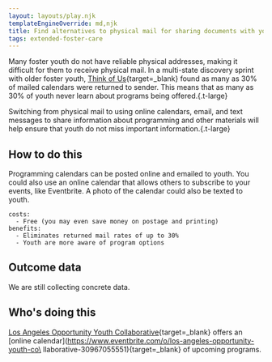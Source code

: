 ```yaml
---
layout: layouts/play.njk
templateEngineOverride: md,njk
title: Find alternatives to physical mail for sharing documents with youth
tags: extended-foster-care
---
```


Many foster youth do not have reliable physical addresses, making it difficult for them to receive physical mail. In a multi-state discovery sprint with older foster youth, [Think of Us](https://thinkof-us.org/){target=_blank} found as many as 30% of mailed calendars were returned to sender. This means that as many as 30% of youth never learn about programs being offered.{.t-large}

Switching from physical mail to using online calendars, email, and text messages to share information about programming and other materials will help ensure that youth do not miss important information.{.t-large}

## How to do this

Programming calendars can be posted online and emailed to youth. You could also use an online calendar that allows others to subscribe to your events, like Eventbrite. A photo of the calendar could also be texted to youth.

    costs:
      - Free (you may even save money on postage and printing)
    benefits:
      - Eliminates returned mail rates of up to 30%
      - Youth are more aware of program options

## Outcome data

We are still collecting concrete data.

## Who's doing this

[Los Angeles Opportunity Youth Collaborative](https://www.instagram.com/la_oyc/){target=_blank} offers an [online calendar](https://www.eventbrite.com/o/los-angeles-opportunity-youth-co\ llaborative-30967055551){target=_blank} of upcoming programs.